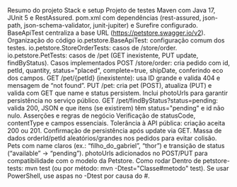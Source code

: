 Resumo do projeto
Stack e setup
Projeto de testes Maven com Java 17, JUnit 5 e RestAssured.
pom.xml com dependências (rest-assured, json-path, json-schema-validator, junit-jupiter) e Surefire configurado.
BaseApiTest centraliza a base URL (https://petstore.swagger.io/v2).
Organização do código
io.petstore.BaseApiTest: configuração comum dos testes.
io.petstore.StoreOrderTests: casos de /store/order.
io.petstore.PetTests: casos de /pet (GET inexistente, PUT update, findByStatus).
Casos implementados
POST /store/order: cria pedido com id, petId, quantity, status="placed", complete=true, shipDate, conferindo eco dos campos.
GET /pet/{petId} (inexistente): usa ID grande e valida 404 e mensagem de “not found”.
PUT /pet: cria pet (POST), atualiza (PUT) e valida com GET que name e status persistem. Inclui photoUrls para garantir persistência no serviço público.
GET /pet/findByStatus?status=pending: valida 200, JSON e que itens (se existirem) têm status="pending" e id não nulo.
Asserções e regras de negócio
Verificação de statusCode, contentType e campos essenciais.
Tolerância à API pública: criação aceita 200 ou 201.
Confirmação de persistência após update via GET.
Massa de dados
orderId/petId aleatórios/grandes nos pedidos para evitar colisão.
Pets com name claros (ex.: “filho_do_gabriel”, “thor”) e transição de status (“available” → “pending”).
photoUrls adicionados no POST/PUT para compatibilidade com o modelo da Petstore.
Como rodar
Dentro de petstore-tests: mvn test (ou por método: mvn -Dtest="Classe#metodo" test).
Se usar PowerShell, use aspas no -Dtest por causa do #.
